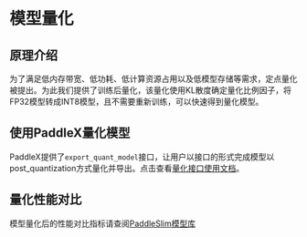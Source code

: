 # 模型量化

## 原理介绍
为了满足低内存带宽、低功耗、低计算资源占用以及低模型存储等需求，定点量化被提出。为此我们提供了训练后量化，该量化使用KL散度确定量化比例因子，将FP32模型转成INT8模型，且不需要重新训练，可以快速得到量化模型。


## 使用PaddleX量化模型
PaddleX提供了`export_quant_model`接口，让用户以接口的形式完成模型以post_quantization方式量化并导出。点击查看[量化接口使用文档](../apis/slim.md)。

## 量化性能对比
模型量化后的性能对比指标请查阅[PaddleSlim模型库](https://paddlepaddle.github.io/PaddleSlim/model_zoo.html)
